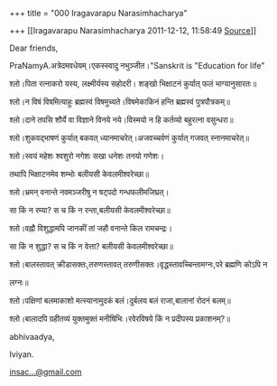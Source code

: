 +++
title = "000 Iragavarapu Narasimhacharya"

+++
[[Iragavarapu Narasimhacharya	2011-12-12, 11:58:49 [Source](https://groups.google.com/g/bvparishat/c/JKyd5xVr_HQ)]]



Dear friends,

PraNamyA.अत्रेदमवधेयम्।एकस्स्वादु नभुञ्जीत।"Sanskrit is "Education for life"

श्लो।पिता रत्नाकरो यस्य, लक्ष्मीर्यस्य सहोदरी। शङ्खो भिक्षाटनं कुर्यात् फलं भाग्यानुसारतः॥

श्लो।न विषं विषमित्याहुः ब्रह्मस्वं विषमुच्यते।विषमेकाकिनं हन्ति ब्रह्मस्वं पुत्रपौत्रकम्॥

श्लो।दाने तपसि शौर्ये वा विज्ञाने विनये नये।विस्मयो न हि कर्तव्यो बहुरत्ना वसुन्धरा॥

श्लो।शुकवद्भाषणं कुर्यात् बकवत् ध्यानमाचरेत्।अजवच्चर्वणं कुर्यात् गजवत् स्नानमाचरेत्॥

श्लो।स्वयं महेशः श्वशुरो नगेशः सखा धनेशः तनयो गणेशः।

तथापि भिक्षाटनमेव शम्भोः बलीयसी केवलमीश्वरेच्छा॥

श्लो।भ्रमन् वनान्ते नवमञ्जरीषु न षट्पदो गन्धफलीमजिघ्रत्।

सा किं न रम्या? स च किं न रन्ता,बलीयसी केवलमीश्वरेच्छा॥

श्लो।वह्नौ विशुद्धामपि जानकीं तां जहौ वनान्ते किल रामचन्द्रः।

सा किं न शुद्धा? स च किं न वेत्ता? बलीयसी केवलमीश्वरेच्छा॥

श्लो।बालस्तावत् क्रीडासक्तः,तरुणस्तावत् तरुणीसक्तः।वृद्धस्तावच्चिन्तामग्नः,परे ब्रह्मणि कोऽपि न

लग्नः॥

श्लो।पक्षिणां बलमाकाशो मत्स्यानामुदकं बलं।दुर्बलय बलं राजा,बालानां रोदनं बलम्॥

श्लो।बालादपि ग्रहीतव्यं युक्तमुक्तं मनीषिभिः।रवेरविषये किं न प्रदीपस्य प्रकाशनम्?॥

abhivaadya,

Iviyan.

[insac...@gmail.com]()


